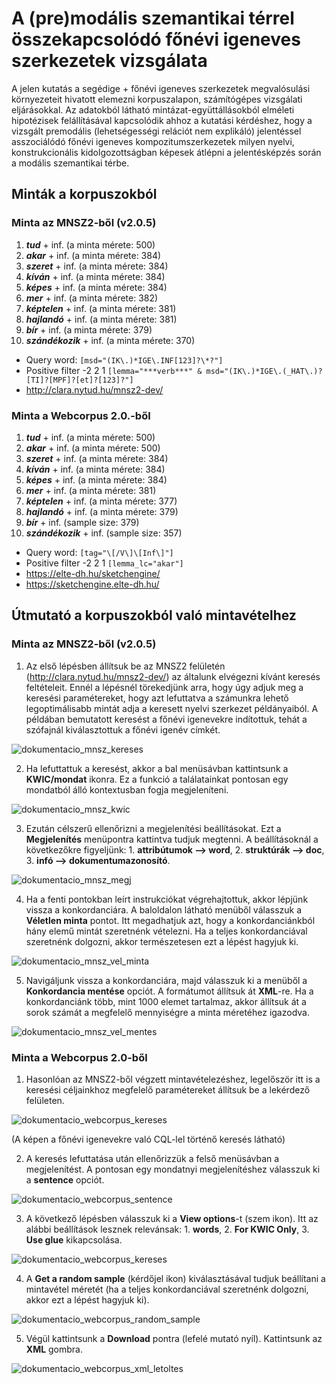 # A (pre)modális szemantikai térrel összekapcsolódó főnévi igeneves szerkezetek vizsgálata
A jelen kutatás a segédige + főnévi igeneves szerkezetek megvalósulási környezeteit hivatott elemezni korpuszalapon, számítógépes vizsgálati eljárásokkal. Az adatokból látható mintázat-együttállásokból elméleti hipotézisek felállításával kapcsolódik ahhoz a kutatási kérdéshez, hogy a vizsgált premodális (lehetségességi relációt nem explikáló) jelentéssel asszociálódó főnévi igeneves kompozitumszerkezetek milyen nyelvi, konstrukcionális kidolgozottságban képesek átlépni a jelentésképzés során a modális szemantikai térbe. 

## Minták a korpuszokból
### Minta az MNSZ2-ből (v2.0.5)
1. ***tud*** + inf. (a minta mérete: 500)
2. ***akar*** + inf. (a minta mérete: 384)
3. ***szeret*** + inf. (a minta mérete: 384)
4. ***kíván*** + inf. (a minta mérete: 384)
5. ***képes*** + inf. (a minta mérete: 384)
6. ***mer*** + inf. (a minta mérete: 382)
7. ***képtelen*** + inf. (a minta mérete: 381)
8. ***hajlandó*** + inf. (a minta mérete: 381)
9. ***bír*** + inf. (a minta mérete: 379)
10. ***szándékozik*** + inf. (a minta mérete: 370)

-   Query    word: `[msd="(IK\.)*IGE\.INF[123]?\*?"]`
-   Positive filter    -2 2 1 `[lemma="***verb***" & msd="(IK\.)*IGE\.(_HAT\.)?[TI]?[MPF]?[et]?[123]?"]`
-   http://clara.nytud.hu/mnsz2-dev/

### Minta a Webcorpus 2.0.-ből
1. ***tud*** + inf. (a minta mérete: 500)
2. ***akar*** + inf. (a minta mérete: 500)
3. ***szeret*** + inf. (a minta mérete: 384)
4. ***kíván*** + inf. (a minta mérete: 384)
5. ***képes*** + inf. (a minta mérete: 384)
6. ***mer*** + inf. (a minta mérete: 381)
7. ***képtelen*** + inf. (a minta mérete: 377)
8. ***hajlandó*** + inf. (a minta mérete: 379)
9. ***bír*** + inf. (sample size: 379)
10. ***szándékozik*** + inf. (sample size: 357)

-   Query word: `[tag="\[/V\]\[Inf\]"]`
-   Positive filter -2 2 1 `[lemma_lc="akar"]`
-   https://elte-dh.hu/sketchengine/
-   https://sketchengine.elte-dh.hu/

## Útmutató a korpuszokból való mintavételhez
### Minta az MNSZ2-ből (v2.0.5)
1. Az első lépésben állítsuk be az MNSZ2 felületén (http://clara.nytud.hu/mnsz2-dev/) az általunk elvégezni kívánt keresés feltételeit. Ennél a lépésnél törekedjünk arra, hogy úgy adjuk meg a keresési paramétereket, hogy azt lefuttatva a számunkra lehető legoptimálisabb mintát adja a keresett nyelvi szerkezet példányaiból. A példában bemutatott keresést a főnévi igenevekre indítottuk, tehát a szófajnál kiválasztottuk a főnévi igenév címkét. 

![dokumentacio_mnsz_kereses](dokumentacio/dokumentacio_mnsz_kereses.png)

2. Ha lefuttattuk a keresést, akkor a bal menüsávban kattintsunk a **KWIC/mondat** ikonra. Ez a funkció a találatainkat pontosan egy mondatból álló kontextusban fogja megjeleníteni. 

![dokumentacio_mnsz_kwic](dokumentacio/dokumentacio_mnsz_kwic.png)

3. Ezután célszerű ellenőrizni a megjelenítési beállításokat. Ezt a **Megjelenítés** menüpontra kattintva tudjuk megtenni. A beállításoknál a következőkre figyeljünk: 1. **attribútumok --> word**, 2. **struktúrák --> doc**, 3. **infó --> dokumentumazonosító**. 

![dokumentacio_mnsz_megj](dokumentacio/dokumentacio_mnsz_megj.png)

4. Ha a fenti pontokban leírt instrukciókat végrehajtottuk, akkor lépjünk vissza a konkordanciára. A baloldalon látható menüből válasszuk a **Véletlen minta** pontot. Itt megadhatjuk azt, hogy a konkordanciánkból hány elemű mintát szeretnénk vételezni. Ha a teljes konkordanciával szeretnénk dolgozni, akkor természetesen ezt a lépést hagyjuk ki. 

![dokumentacio_mnsz_vel_minta](dokumentacio/dokumentacio_mnsz_vel_minta.png)

5. Navigáljunk vissza a konkordanciára, majd válasszuk ki a menüből a **Konkordancia mentése** opciót. A formátumot állítsuk át **XML**-re. Ha a konkordanciánk több, mint 1000 elemet tartalmaz, akkor állítsuk át a sorok számát a megfelelő mennyiségre a minta méretéhez igazodva. 

![dokumentacio_mnsz_vel_mentes](dokumentacio/dokumentacio_mnsz_vel_mentes.png)

### Minta a Webcorpus 2.0-ből
1. Hasonlóan az MNSZ2-ből végzett mintavételezéshez, legelőször itt is a keresési céljainkhoz megfelelő paramétereket állítsuk be a lekérdező felületen. 

![dokumentacio_webcorpus_kereses](dokumentacio/dokumentacio_webcorpus_kereses.png)

(A képen a főnévi igenevekre való CQL-lel történő keresés látható) 

2. A keresés lefuttatása után ellenőrizzük a felső menüsávban a megjelenítést. A pontosan egy mondatnyi megjelenítéshez válasszuk ki a **sentence** opciót. 

![dokumentacio_webcorpus_sentence](dokumentacio/dokumentacio_webcorpus_sentence.png)

3. A következő lépésben válasszuk ki a **View options**-t (szem ikon). Itt az alábbi beállítások lesznek relevánsak: 1. **words**, 2. **For KWIC Only**, 3. **Use glue** kikapcsolása. 

![dokumentacio_webcorpus_kereses](dokumentacio/dokumentacio_webcorpus_glue_kikapcs.png)

4. A **Get a random sample** (kérdőjel ikon) kiválasztásával tudjuk beállítani a mintavétel méretét (ha a teljes konkordanciával szeretnénk dolgozni, akkor ezt a lépést hagyjuk ki). 

![dokumentacio_webcorpus_random_sample](dokumentacio/dokumentacio_webcorpus_random_sample.png)

5. Végül kattintsunk a **Download** pontra (lefelé mutató nyíl). Kattintsunk az **XML** gombra. 

![dokumentacio_webcorpus_xml_letoltes](dokumentacio/dokumentacio_webcorpus_xml_letoltes.png)






